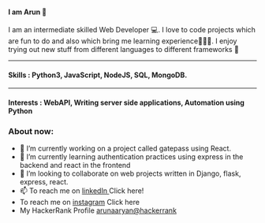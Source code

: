 #### I am Arun 🙋
I am an intermediate skilled Web Developer 💻.  I love to code projects which are fun to do and also which bring me learning experience✊🏼😾.  I enjoy trying out new stuff from different languages to different frameworks 👀

<hr/>

####  Skills : Python3, JavaScript, NodeJS, SQL, MongoDB.
<hr>

#### Interests : WebAPI, Writing server side applications, Automation using Python



### About now: 
- 🔭 I’m currently working on a project called gatepass using React.
- 🌱 I’m currently learning authentication practices using express in the backend and react in the frontend
- 👯 I’m looking to collaborate on web projects written in Django, flask, express, react.
- 📫 To reach me on <a href="https://www.linkedin.com/in/arun-aaryan-5740a355/">linkedIn </a> Click here!
- To reach me on <a  href= "https://www.instagram.com/arunaaryan_/" >instagram</a> Click here
- My HackerRank Profile <a href="https://www.hackerrank.com/ArunAaryan"> arunaaryan@hackerrank </a>

 
<!--

-
- 🤔 I’m looking for help with ...
- 💬 Ask me about ...
- 📫 How to reach me: ...
- 😄 Pronouns: ...
- ⚡ Fun fact: ...
-->
